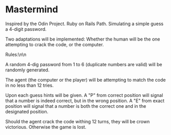 # Mastermind
Inspired by the Odin Project. Ruby on Rails Path.
Simulating a simple guess a 4-digit password.

Two adaptations will be implemented: Whether the human will be the one
attempting to crack the code, or the computer.

Rules:\n\n

A random 4-dig password from 1 to 6 (duplicate numbers are valid) will be
randomly generated.

The agent (the computer or the player) will be attempting to match the code
in no less than 12 tries.

Upon each guess hints will be given.
A "P" from correct position will signal that a number is indeed correct, but in the
wrong position.
A "E" from exact position will signal that a number is both the correct one and in the
designated position.

Should the agent crack the code withing 12 turns, they will be crown victorious.
Otherwise the game is lost.
